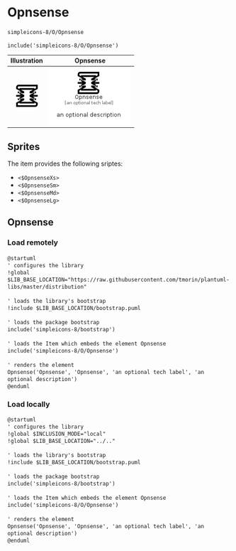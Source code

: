 # Opnsense


```text
simpleicons-8/O/Opnsense
```

```text
include('simpleicons-8/O/Opnsense')
```



| Illustration | Opnsense |
| :---: | :---: |
| ![illustration for Illustration](../../simpleicons-8/O/Opnsense.png) | ![illustration for Opnsense](../../simpleicons-8/O/Opnsense.Local.png) |



## Sprites
The item provides the following sriptes:

- `<$OpnsenseXs>`
- `<$OpnsenseSm>`
- `<$OpnsenseMd>`
- `<$OpnsenseLg>`





## Opnsense

### Load remotely
```plantuml
@startuml
' configures the library
!global $LIB_BASE_LOCATION="https://raw.githubusercontent.com/tmorin/plantuml-libs/master/distribution"

' loads the library's bootstrap
!include $LIB_BASE_LOCATION/bootstrap.puml

' loads the package bootstrap
include('simpleicons-8/bootstrap')

' loads the Item which embeds the element Opnsense
include('simpleicons-8/O/Opnsense')

' renders the element
Opnsense('Opnsense', 'Opnsense', 'an optional tech label', 'an optional description')
@enduml
```

### Load locally
```plantuml
@startuml
' configures the library
!global $INCLUSION_MODE="local"
!global $LIB_BASE_LOCATION="../.."

' loads the library's bootstrap
!include $LIB_BASE_LOCATION/bootstrap.puml

' loads the package bootstrap
include('simpleicons-8/bootstrap')

' loads the Item which embeds the element Opnsense
include('simpleicons-8/O/Opnsense')

' renders the element
Opnsense('Opnsense', 'Opnsense', 'an optional tech label', 'an optional description')
@enduml
```

